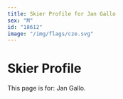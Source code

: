 ```yaml
---
title: Skier Profile for Jan Gallo
sex: "M"
id: "18612"
image: "/img/flags/cze.svg" 
---
```


# Skier Profile

This page is for: Jan Gallo.
    